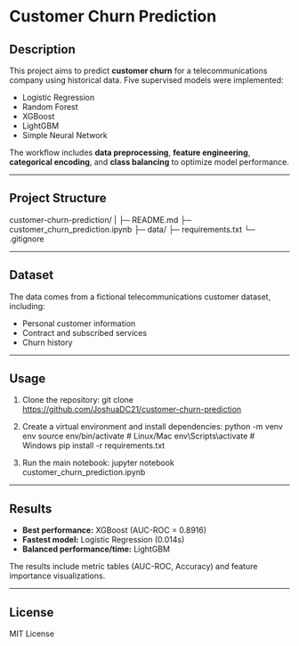 # Customer Churn Prediction

## Description
This project aims to predict **customer churn** for a telecommunications company using historical data. Five supervised models were implemented:

- Logistic Regression
- Random Forest
- XGBoost
- LightGBM
- Simple Neural Network

The workflow includes **data preprocessing**, **feature engineering**, **categorical encoding**, and **class balancing** to optimize model performance.

---

## Project Structure
customer-churn-prediction/
|
├─ README.md
├─ customer_churn_prediction.ipynb
├─ data/
├─ requirements.txt
└─ .gitignore

---

## Dataset
The data comes from a fictional telecommunications customer dataset, including:

- Personal customer information
- Contract and subscribed services
- Churn history

---

## Usage

1. Clone the repository:
git clone https://github.com/JoshuaDC21/customer-churn-prediction

2. Create a virtual environment and install dependencies:
python -m venv env
source env/bin/activate # Linux/Mac
env\Scripts\activate # Windows
pip install -r requirements.txt


3. Run the main notebook:
jupyter notebook customer_churn_prediction.ipynb


---

## Results
- **Best performance:** XGBoost (AUC-ROC = 0.8916)
- **Fastest model:** Logistic Regression (0.014s)
- **Balanced performance/time:** LightGBM

The results include metric tables (AUC-ROC, Accuracy) and feature importance visualizations.

---

## License
MIT License
